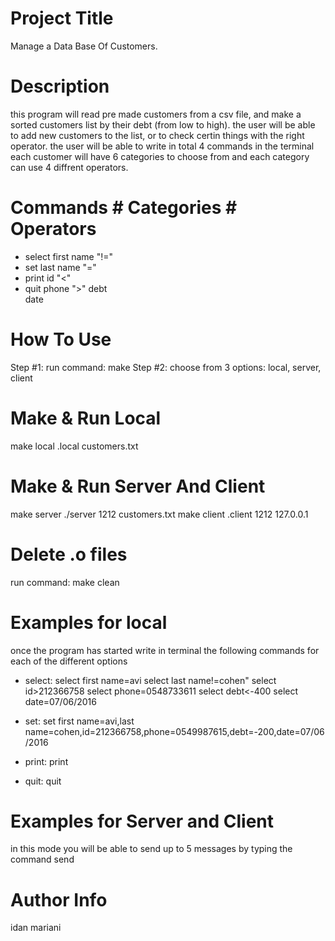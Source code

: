# Project Title
Manage a Data Base Of Customers.

# Description
this program will read pre made customers from a csv file,
and make a sorted customers list by their debt (from low to high).
the user will be able to add new customers to the list,
or to check certin things with the right operator.
the user will be able to write in total 4 commands in the terminal
each customer will have 6 categories to choose from and
each category can use 4 diffrent operators. 

# Commands      # Categories      # Operators
- select        first name            "!="
- set           last name             "="
- print         id                    "<"
- quit          phone                 ">"
                debt                                
                date    

# How To Use
Step #1: run command:
make
Step #2: choose from 3 options:
local, server, client
# Make & Run Local
make local
.local customers.txt
# Make & Run Server And Client
make server
./server 1212 customers.txt
make client
.client 1212 127.0.0.1
# Delete .o files
run command:
make clean

# Examples for local
once the program has started write in terminal
the following commands for each of the different options

- select:
select first name=avi
select last name!=cohen"
select id>212366758
select phone=0548733611
select debt<-400
select date=07/06/2016

- set:
set first name=avi,last name=cohen,id=212366758,phone=0549987615,debt=-200,date=07/06/2016

- print:
print

- quit:
quit

# Examples for Server and Client
in this mode you will be able to send up to 5 messages
by typing the command send

# Author Info
idan mariani